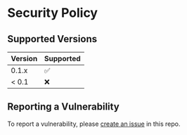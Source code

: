 # Security Policy

## Supported Versions

| Version | Supported          |
| ------- | ------------------ |
| 0.1.x   | :white_check_mark: |
| < 0.1   | :x:                |

## Reporting a Vulnerability

To report a vulnerability, please [create an issue](https://github.com/integreat-io/integreat-transporter-bull/issues) in this repo.

